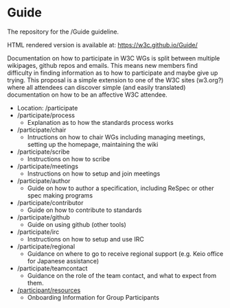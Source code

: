 # Guide
The repository for the /Guide guideline.

HTML rendered version is available at: https://w3c.github.io/Guide/

Documentation on how to participate in W3C WGs is split between multiple wikipages, github repos and emails. This means new members find difficulty in finding information as to how to participate and maybe give up trying. This proposal is a simple extension to one of the W3C sites (w3.org?) where all attendees can discover simple (and easily translated) documentation on how to be an affective W3C attendee.

* Location: /participate
* /participate/process
  * Explanation as to how the standards process works
* /participate/chair
  * Intructions on how to chair WGs including managing meetings, setting up the homepage, maintaining the wiki
* /participate/scribe
  * Instructions on how to scribe
* /participate/meetings
  * Instructions on how to setup and join meetings
* /participate/author
  * Guide on how to author a specification, including ReSpec or other spec making programs
* /participate/contributor
  * Guide on how to contribute to standards
* /participate/github
  * Guide on using github (other tools)
* /participate/irc
  * Instructions on how to setup and use IRC
* /participate/regional
  * Guidance on where to go to receive regional support (e.g. Keio office for Japanese assistance)
* /participate/teamcontact
  * Guidance on the role of the team contact, and what to expect from them.
* [/participant/resources](tree/master/participant)
  * Onboarding Information for Group Participants
